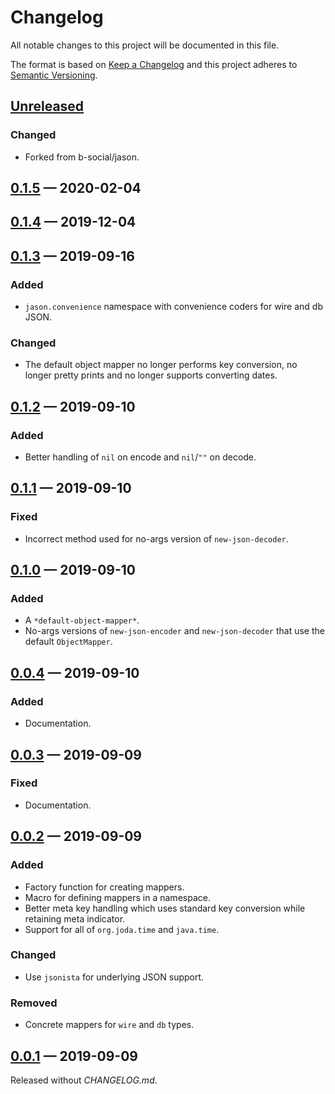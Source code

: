 # Changelog

All notable changes to this project will be documented in this file.

The format is based on [Keep a Changelog](http://keepachangelog.com)
and this project adheres to 
[Semantic Versioning](http://semver.org/spec/v2.0.0.html).


## [Unreleased]
### Changed
- Forked from b-social/jason.

## [0.1.5] — 2020-02-04

## [0.1.4] — 2019-12-04

## [0.1.3] — 2019-09-16
### Added
- `jason.convenience` namespace with convenience coders for wire and db JSON. 

### Changed
- The default object mapper no longer performs key conversion, no longer
  pretty prints and no longer supports converting dates.

## [0.1.2] — 2019-09-10
### Added
- Better handling of `nil` on encode and `nil`/`""` on decode.

## [0.1.1] — 2019-09-10
### Fixed
- Incorrect method used for no-args version of `new-json-decoder`.

## [0.1.0] — 2019-09-10
### Added
- A `*default-object-mapper*`.
- No-args versions of `new-json-encoder` and `new-json-decoder` that use the
  default `ObjectMapper`.

## [0.0.4] — 2019-09-10
### Added
- Documentation.

## [0.0.3] — 2019-09-09
### Fixed
- Documentation.

## [0.0.2] — 2019-09-09
### Added
- Factory function for creating mappers.
- Macro for defining mappers in a namespace. 
- Better meta key handling which uses standard key conversion while retaining 
  meta indicator.
- Support for all of `org.joda.time` and `java.time`.

### Changed
- Use `jsonista` for underlying JSON support.

### Removed
- Concrete mappers for `wire` and `db` types.

## [0.0.1] — 2019-09-09
Released without _CHANGELOG.md_.

[0.0.1]: https://github.com/b-social/jason/compare/0.0.1...0.0.1
[0.0.2]: https://github.com/b-social/jason/compare/0.0.1...0.0.2
[0.0.3]: https://github.com/b-social/jason/compare/0.0.2...0.0.3
[0.0.4]: https://github.com/b-social/jason/compare/0.0.3...0.0.4
[0.1.0]: https://github.com/b-social/jason/compare/0.0.4...0.1.0
[0.1.1]: https://github.com/b-social/jason/compare/0.1.0...0.1.1
[0.1.2]: https://github.com/b-social/jason/compare/0.1.1...0.1.2
[0.1.3]: https://github.com/b-social/jason/compare/0.1.2...0.1.3
[0.1.4]: https://github.com/b-social/jason/compare/0.1.3...0.1.4
[0.1.5]: https://github.com/b-social/jason/compare/0.1.4...0.1.5
[Unreleased]: https://github.com/logicblocks/jason/compare/0.1.5...HEAD
